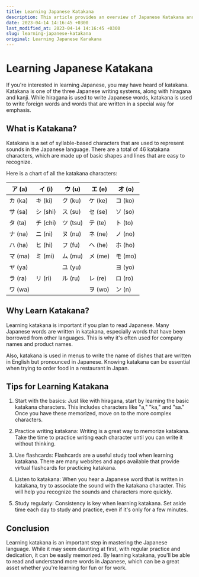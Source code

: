 ```yaml
---
title: Learning Japanese Katakana
description: This article provides an overview of Japanese Katakana and tips for learning it.
date: 2023-04-14 14:16:45 +0300
last_modified_at: 2023-04-14 14:16:45 +0300
slug: learning-japanese-katakana
original: Learning Japanese Karakana
---
```

# Learning Japanese Katakana 

If you're interested in learning Japanese, you may have heard of katakana. Katakana is one of the three Japanese writing systems, along with hiragana and kanji. While hiragana is used to write Japanese words, katakana is used to write foreign words and words that are written in a special way for emphasis. 

## What is Katakana? 

Katakana is a set of syllable-based characters that are used to represent sounds in the Japanese language. There are a total of 46 katakana characters, which are made up of basic shapes and lines that are easy to recognize. 

Here is a chart of all the katakana characters: 

| ア (a) | イ (i) | ウ (u) | エ (e) | オ (o) |
|--------|--------|--------|--------|--------|
| カ (ka) | キ (ki) | ク (ku) | ケ (ke) | コ (ko) |
| サ (sa) | シ (shi) | ス (su) | セ (se) | ソ (so) |
| タ (ta) | チ (chi) | ツ (tsu) | テ (te) | ト (to) |
| ナ (na) | ニ (ni) | ヌ (nu) | ネ (ne) | ノ (no) |
| ハ (ha) | ヒ (hi) | フ (fu) | ヘ (he) | ホ (ho) |
| マ (ma) | ミ (mi) | ム (mu) | メ (me) | モ (mo) |
| ヤ (ya) |      | ユ (yu) |      | ヨ (yo) |
| ラ (ra) | リ (ri) | ル (ru) | レ (re) | ロ (ro) |
| ワ (wa) |      |      | ヲ (wo) | ン (n)  |


## Why Learn Katakana? 

Learning katakana is important if you plan to read Japanese. Many Japanese words are written in katakana, especially words that have been borrowed from other languages. This is why it's often used for company names and product names. 

Also, katakana is used in menus to write the name of dishes that are written in English but pronounced in Japanese. Knowing katakana can be essential when trying to order food in a restaurant in Japan. 

## Tips for Learning Katakana 

1. Start with the basics: Just like with hiragana, start by learning the basic katakana characters. This includes characters like "a," "ka," and "sa." Once you have these memorized, move on to the more complex characters. 

2. Practice writing katakana: Writing is a great way to memorize katakana. Take the time to practice writing each character until you can write it without thinking. 

3. Use flashcards: Flashcards are a useful study tool when learning katakana. There are many websites and apps available that provide virtual flashcards for practicing katakana. 

4. Listen to katakana: When you hear a Japanese word that is written in katakana, try to associate the sound with the katakana character. This will help you recognize the sounds and characters more quickly. 

5. Study regularly: Consistency is key when learning katakana. Set aside time each day to study and practice, even if it's only for a few minutes. 

## Conclusion 

Learning katakana is an important step in mastering the Japanese language. While it may seem daunting at first, with regular practice and dedication, it can be easily memorized. By learning katakana, you'll be able to read and understand more words in Japanese, which can be a great asset whether you're learning for fun or for work.